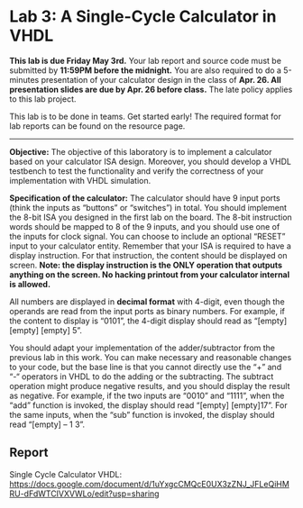# Lab 3: A Single-Cycle Calculator in VHDL
__This lab is due Friday May 3rd.__ Your lab report and source code must be submitted by __11:59PM before the midnight.__ You are also required to do a 5-minutes presentation of your calculator design in the class of __Apr. 26. All presentation slides are due by Apr. 26 before class.__ The late policy applies to this lab project.

This lab is to be done in teams. Get started early! The required format for lab reports can be found on the resource page.
___
__Objective:__ The objective of this laboratory is to implement a calculator based on your calculator ISA design. Moreover, you should develop a VHDL testbench to test the functionality and verify the correctness of your implementation with VHDL simulation.

__Specification of the calculator:__ The calculator should have 9 input ports (think the inputs as “buttons” or “switches”) in total. You should implement the 8-bit ISA you designed in the first lab on the board. The 8-bit instruction words should be mapped to 8 of the 9 inputs, and you should use one of the inputs for clock signal. You can choose to include an optional “RESET” input to your calculator entity. Remember that your ISA is required to have a display instruction. For that instruction, the content should be displayed on screen. __Note: the display instruction is the ONLY operation that outputs anything on the screen. No hacking printout from your calculator internal is allowed.__

All numbers are displayed in __decimal format__ with 4-digit, even though the operands are read from the input ports as binary numbers. For example, if the content to display is “0101”, the 4-digit display should read as “[empty] [empty] [empty] 5”.

You should adapt your implementation of the adder/subtractor from the previous lab in this work. You can make necessary and reasonable changes to your code, but the base line is that you cannot directly use the “+” and “-“ operators in VHDL to do the adding or the subtracting. The subtract operation might produce negative results, and you should display the result as negative. For example, if the two inputs are “0010” and “1111”, when the “add” function is invoked, the display should read “[empty] [empty]17”. For the same inputs, when the “sub” function is invoked, the display should read “[empty] – 1 3”.

## Report
Single Cycle Calculator VHDL: https://docs.google.com/document/d/1uYxgcCMQcE0UX3zZNJ_JFLeQiHMRU-dFdWTCIVXVWLo/edit?usp=sharing
